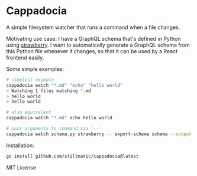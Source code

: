 # Cappadocia

A simple filesystem watcher that runs a command when a file changes.

Motivating use case: I have a GraphQL schema that's defined in Python using [strawberry](https://strawberry.rocks). I want to automatically generate a GraphQL schema from this Python file whenever it changes, so that it can be used by a React frontend easily.

Some simple examples:


```bash
# simplest example
cappadocia watch "*.md" "echo" "hello world"
> Watching 1 files matching *.md
> hello world
> hello world

# also equivalent
cappadocia watch "*.md" echo hello world

# pass arguments to command via `--`
cappadocia watch schema.py strawberry -- export-schema schema --output ../packages/graphql/schema.gql
```

Installation:

```bash
go install github.com/stillmatic/cappadocia@latest
```

MIT License